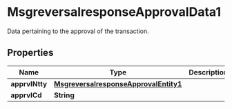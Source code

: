 

# MsgreversalresponseApprovalData1

Data pertaining to the approval of the transaction.
## Properties

Name | Type | Description | Notes
------------ | ------------- | ------------- | -------------
**apprvlNtty** | [**MsgreversalresponseApprovalEntity1**](MsgreversalresponseApprovalEntity1.md) |  |  [optional]
**apprvlCd** | **String** |  |  [optional]



